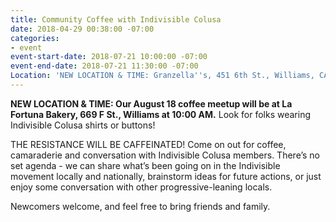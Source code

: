 ```yaml
---
title: Community Coffee with Indivisible Colusa
date: 2018-04-29 00:38:00 -07:00
categories:
- event
event-start-date: 2018-07-21 10:00:00 -07:00
event-end-date: 2018-07-21 11:30:00 -07:00
Location: 'NEW LOCATION & TIME: Granzella''s, 451 6th St., Williams, CA'
---
```


**NEW LOCATION & TIME: Our August 18 coffee meetup will be at La Fortuna Bakery, 669 F St., Williams at 10:00 AM.** Look for folks wearing Indivisible Colusa shirts or buttons! 

THE RESISTANCE WILL BE CAFFEINATED! Come on out for coffee, camaraderie and conversation with Indivisible Colusa members. There’s no set agenda - we can share what’s been going on in the Indivisible movement locally and nationally, brainstorm ideas for future actions, or just enjoy some conversation with other progressive-leaning locals.

Newcomers welcome, and feel free to bring friends and family.